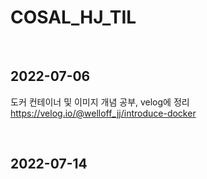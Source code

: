 # COSAL_HJ_TIL


<br />

## 2022-07-06
도커 컨테이너 및 이미지 개념 공부, velog에 정리
https://velog.io/@welloff_jj/introduce-docker

<br />

## 2022-07-14
